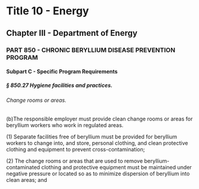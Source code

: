 
# Title 10 - Energy
## Chapter III - Department of Energy
### PART 850 - CHRONIC BERYLLIUM DISEASE PREVENTION PROGRAM
#### Subpart C - Specific Program Requirements
##### § 850.27 Hygiene facilities and practices.
###### Change rooms or areas.

(b)The responsible employer must provide clean change rooms or areas for beryllium workers who work in regulated areas.

(1) Separate facilities free of beryllium must be provided for beryllium workers to change into, and store, personal clothing, and clean protective clothing and equipment to prevent cross-contamination;

(2) The change rooms or areas that are used to remove beryllium-contaminated clothing and protective equipment must be maintained under negative pressure or located so as to minimize dispersion of beryllium into clean areas; and
